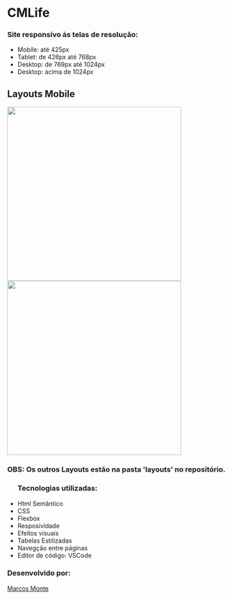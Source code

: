 <h1>CMLife</h1>
<h3>Site responsivo às telas de resolução:</h3>
<ul>
  <li>Mobile: até 425px</li>
  <li>Tablet: de 426px até 768px</li>
  <li>Desktop: de 769px até 1024px</li>
  <li>Desktop: acima de 1024px</li>
</ul>


<h2>Layouts Mobile</h2>

<img src="layouts/especialidades-layout-mobile.jpg" width="400px">
<img src="layouts/home-layout-mobile.jpg" width="400px">

<h3>OBS: Os outros Layouts estão na pasta 'layouts' no repositório.</h3>


<ul>
    <caption>
        <h3>Tecnologias utilizadas:</h3>
    </caption>
    <li>Html Semântico</li>
    <li>CSS</li>
    <li>Flexbox</li>
    <li>Resposividade</li>
    <li>Efeitos visuais</li>
    <li>Tabelas Estilizadas</li>
    <li>Navegção entre páginas</li>
    <li>Editor de código: VSCode</li>
</ul>

<h3> Desenvolvido por:</h3>
  <p><a href="https://www.linkedin.com/in/montemarcos/" target="_blank">Marcos Monte</a></p>
